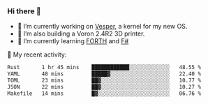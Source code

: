 ### Hi there 👋

<!--
**berkus/berkus** is a ✨ _special_ ✨ repository because its `README.md` (this file) appears on your GitHub profile.

Here are some ideas to get you started:

- 🔭 I’m currently working on ...
- 🌱 I’m currently learning ...
- 👯 I’m looking to collaborate on ...
- 🤔 I’m looking for help with ...
- 💬 Ask me about ...
- 📫 How to reach me: ...
- 😄 Pronouns: ...
- ⚡ Fun fact: ...
-->

- 🔭 I’m currently working on [Vesper](https://github.com/metta-systems/vesper), a kernel for my new OS.
- 🔭 I’m also building a Voron 2.4R2 3D printer.
- 🌱 I’m currently learning [FORTH](http://forth.com/starting-forth/) and [F#](https://fsharpforfunandprofit.com/)

💼 My recent activity:

<!--START_SECTION:waka-->

```txt
Rust       1 hr 45 mins    ████████████░░░░░░░░░░░░░   48.55 %
YAML       48 mins         █████▓░░░░░░░░░░░░░░░░░░░   22.40 %
TOML       23 mins         ██▓░░░░░░░░░░░░░░░░░░░░░░   10.77 %
JSON       22 mins         ██▓░░░░░░░░░░░░░░░░░░░░░░   10.27 %
Makefile   14 mins         █▓░░░░░░░░░░░░░░░░░░░░░░░   06.76 %
```

<!--END_SECTION:waka-->
